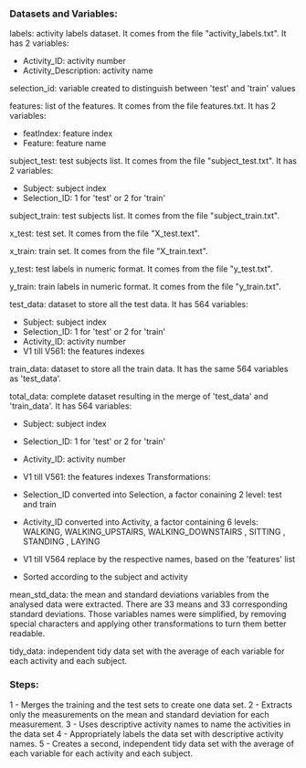 ### Datasets and Variables:

labels: activity labels dataset. It comes from the file "activity_labels.txt". It has 2 variables:
* Activity_ID: activity number
* Activity_Description: activity name

selection_id: variable created to distinguish between 'test' and 'train' values

features: list of the features. It comes from the file features.txt. It has 2 variables:
* featIndex: feature index
* Feature: feature name

subject_test: test subjects list. It comes from the file "subject_test.txt". It has 2 variables:
* Subject: subject index
* Selection_ID: 1 for 'test' or 2 for 'train'

subject_train: test subjects list. It comes from the file "subject_train.txt".

x_test: test set. It comes from the file "X_test.text".

x_train: train set. It comes from the file "X_train.text".

y_test: test labels in numeric format. It comes from the file "y_test.txt".

y_train: train labels in numeric format. It comes from the file "y_train.txt".

test_data: dataset to store all the test data. It has 564 variables:
* Subject: subject index
* Selection_ID: 1 for 'test' or 2 for 'train'
* Activity_ID: activity number
* V1 till V561: the features indexes

train_data: dataset to store all the train data. It has the same 564 variables as 'test_data'.

total_data: complete dataset resulting in the merge of 'test_data' and 'train_data'. It has 564 variables:
* Subject: subject index
* Selection_ID: 1 for 'test' or 2 for 'train'
* Activity_ID: activity number
* V1 till V561: the features indexes
Transformations:
* Selection_ID converted into Selection, a factor conaining 2 level: test and train
* Activity_ID converted into Activity, a factor containing 6 levels: WALKING, WALKING_UPSTAIRS, WALKING_DOWNSTAIRS
, SITTING
, STANDING
, LAYING

* V1 till V564 replace by the respective names, based on the 'features' list
* Sorted according to the subject and activity

mean_std_data: the mean and standard deviations variables from the analysed data were extracted. There are 33 means and 33 corresponding standard deviations. Those variables names were simplified, by removing special characters and applying other transformations to turn them better readable. 

tidy_data: independent tidy data set with the average of each variable for each activity and each subject.

### Steps:

  1 - Merges the training and the test sets to create one data set.
  2 - Extracts only the measurements on the mean and standard deviation for each measurement. 
  3 - Uses descriptive activity names to name the activities in the data set
  4 - Appropriately labels the data set with descriptive activity names. 
  5 - Creates a second, independent tidy data set with the average of each variable for each activity and each subject. 
